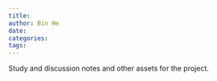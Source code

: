```yaml
---
title: 
author: Bin He
date: 
categories:
tags:
---
```


Study and discussion notes and other assets for the project.
